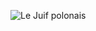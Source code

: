 ![Le Juif polonais](https://upload.wikimedia.org/wikipedia/commons/thumb/9/90/Berlin_Hufeisensiedlung_UAV_04-2017.jpg/400px-Berlin_Hufeisensiedlung_UAV_04-2017.jpg)